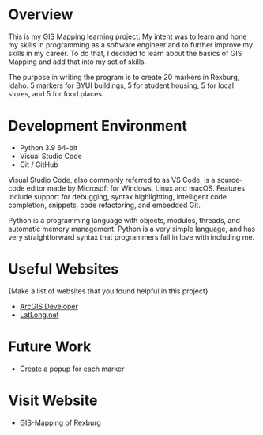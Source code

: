 # Overview

This is my GIS Mapping learning project. My intent was to learn and hone my skills in programming as a software engineer and to further improve my skills in my career. To do that, I decided to learn about the basics of GIS Mapping and add that into my set of skills.

<!-- {Provide a description the map software that you wrote. Describe how to use your software.  Describe the source of the data that you used.} -->

The purpose in writing the program is to create 20 markers in Rexburg, Idaho. 5 markers for BYUI buildings, 5 for student housing, 5 for local stores, and 5 for food places.

<!-- [Software Demo Video](http://youtube.link.goes.here) -->

# Development Environment

- Python 3.9 64-bit
- Visual Studio Code
- Git / GitHub

Visual Studio Code, also commonly referred to as VS Code, is a source-code editor made by Microsoft for Windows, Linux and macOS. Features include support for debugging, syntax highlighting, intelligent code completion, snippets, code refactoring, and embedded Git.

Python is a programming language with objects, modules, threads, and automatic memory management. Python is a very simple language, and has very straightforward syntax that programmers fall in love with including me.

# Useful Websites

{Make a list of websites that you found helpful in this project}
* [ArcGIS Developer](https://developers.arcgis.com/)
* [LatLong.net](https://www.latlong.net/)

# Future Work

* Create a popup for each marker

# Visit Website

* [GIS-Mapping of Rexburg](https://trevorlamoglia.github.io/GIS-Mapping/)
